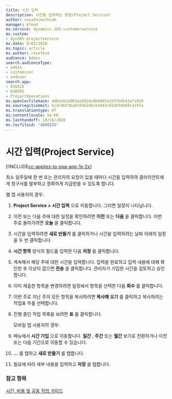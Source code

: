 ```yaml
---
title: 시간 입력
description: 시간을 입력하는 방법(Project Service)
author: revathimuthiah
manager: kfend
ms.service: dynamics-365-customerservice
ms.custom:
- dyn365-projectservice
ms.date: 8/03/2018
ms.topic: article
ms.author: revathim
audience: Admin
search.audienceType:
- admin
- customizer
- enduser
search.app:
- D365CE
- D365PS
- ProjectOperations
ms.openlocfilehash: 4db1e62e062aa5024c8b8807e155fbd543af1059
ms.sourcegitcommit: 5c4c9bf3ba018562d6cb3443c01d550489c415fa
ms.translationtype: HT
ms.contentlocale: ko-KR
ms.lasthandoff: 10/16/2020
ms.locfileid: "4080255"
---
```

# <a name="enter-time-project-service"></a>시간 입력(Project Service)

[!INCLUDE[cc-applies-to-psa-app-1x-2x](../includes/cc-applies-to-psa-app-1x-2x.md)]

최소 일주일에 한 번 또는 관리자의 요청이 있을 때마다 시간을 입력하여 클라이언트에게 청구서를 발부하고 정확하게 지급받을 수 있도록 합니다.  
  
 웹 앱 사용자의 경우:  
  
1. **Project Service > 시간 입력** 으로 이동합니다. 그러면 일정이 나타납니다.  
  
2. 이전 또는 다음 주에 대한 일정을 확인하려면 **이전** 또는 **다음** 을 클릭합니다. 이번 주로 돌아가려면 **오늘** 을 클릭합니다.  
  
3. 시간을 입력하려면 **새로 만들기** 를 클릭하거나 시간을 입력하려는 날짜 아래의 일정을 두 번 클릭합니다.  
  
4. **시간 항목** 양식의 필드를 입력한 다음 **저장** 을 클릭합니다.  
  
5. 계속해서 해당 주에 대한 시간을 입력합니다. 입력을 완료하고 입력 내용에 대해 확인한 후 이상이 없으면 **전송** 을 클릭합니다. 관리자가 기입한 시간을 검토하고 승인합니다.  
  
6. 이미 제출한 항목을 변경하려면 일정에서 항목을 선택한 다음 **회수** 를 클릭합니다.  
  
7. 이번 주로 지난 주의 모든 항목을 복사하려면 **복사해 오기** 를 클릭하고 복사하려는 작업표 주를 선택합니다.  
  
8. 진행 중인 작업 목록을 보려면 **표** 를 클릭합니다.  
  
   모바일 앱 사용자의 경우:  
  
9. 메뉴에서 **시간 기입** 으로 이동합니다.     **일간** , **주간** 또는 **월간** 보기로 전환하거나 이전 또는 다음 기간으로 이동할 수 있습니다.  
  
10. **...** 를 탭하고 **새로 만들기** 를 탭합니다.  
  
11. 필요에 따라 세부 내용을 입력하고 **저장** 을 탭합니다.  
  
### <a name="see-also"></a>참고 항목  
 [시간, 비용 및 공동 작업 가이드](../psa/time-expense-collaboration-guide.md)
